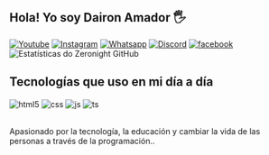 ##  Hola! Yo soy Dairon Amador 🖐

[![Youtube](https://img.shields.io/badge/YouTube-FF0000?style=for-the-badge&logo=youtube&logoColor=white)](https://www.youtube.com/channel/UCqX3IcUUxVGQFGYmXh9Z7qQ)
[![Instagram](https://img.shields.io/badge/Instagram-E4405F?style=for-the-badge&logo=instagram&logoColor=white)](https://instagram.com/daironamador)
[![Whatsapp](https://img.shields.io/badge/WhatsApp-25D366?style=for-the-badge&logo=whatsapp&logoColor=whit)](https://wa.me/18094913594)
[![ Discord ](https://img.shields.io/badge/Discord-7289DA?style=for-the-badge&logo=discord&logoColor=white)](https://discord.gg/fAqHRdjY96)
[![facebook](https://img.shields.io/badge/Facebook-1877F2?style=for-the-badge&logo=facebook&logoColor=white)](/https://www.facebook.com/daironamador.d)
![ Estatísticas do Zeronight GitHub ](https://github-readme-stats.vercel.app/api?username=daironamador&show_icons=true&theme=radical)

## Tecnologías que uso en mi día a día

<div style="display: inline_block">
  <img align="center" alt="html5" src="https://img.shields.io/badge/HTML5-E34F26?style=for-the-badge&logo=html5&logoColor=white" />
  <img align="center" alt="css" src="https://img.shields.io/badge/CSS3-1572B6?style=for-the-badge&logo=css3&logoColor=white" />
  <img align="center" alt="js" src="https://img.shields.io/badge/JavaScript-F7DF1E?style=for-the-badge&logo=javascript&logoColor=black" />
  <img align="center" alt="ts" src="https://img.shields.io/badge/TypeScript-007ACC?style=for-the-badge&logo=typescript&logoColor=white" />
</div><br/>

Apasionado por la tecnología, la educación y cambiar la vida de las personas a través de la programación..
